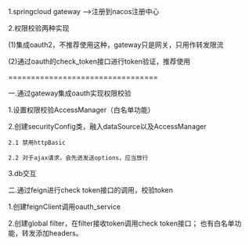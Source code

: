 1.springcloud gateway -->注册到nacos注册中心

2.权限校验两种实现

(1)集成oauth2，不推荐使用这种，gateway只是网关，只用作转发限流

(2)通过oauth的check_token接口进行token验证，推荐使用

=================================

一.通过gateway集成oauth实现权限校验 

1.设置权限校验AccessManager（白名单功能）

2.创建securityConfig类，融入dataSource以及AccessManager
    
    2.1 禁用httpBasic

    2.2 对于ajax请求，会先进发送options，应当放行

3.db交互

二.通过feign进行check token接口的调用，校验token

1.创建feignClient调用oauth_service

2.创建global filter，在filter接收token调用check token接口；
也有白名单功能，转发添加headers。


